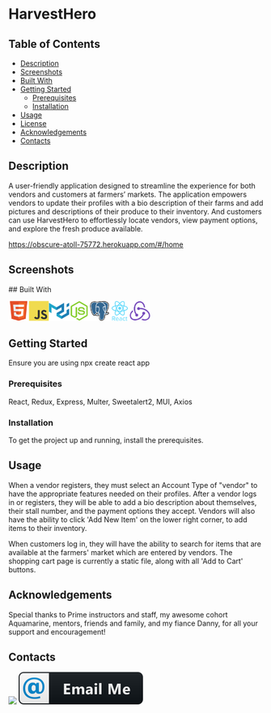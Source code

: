# HarvestHero

## Table of Contents

- [Description](#description)
- [Screenshots](#screenshots)
- [Built With](#built-with)
- [Getting Started](#getting-started)
  - [Prerequisites](#prerequisites)
  - [Installation](#installation)
- [Usage](#usage)
- [License](#license)
- [Acknowledgements](#acknowledgements)
- [Contacts](#contacts)

## Description

A user-friendly application designed to streamline the experience for both vendors and customers at farmers’ markets. The application empowers vendors to update their profiles with a bio description of their farms and add pictures and descriptions of their produce to their inventory. And customers can use HarvestHero to effortlessly locate vendors, view payment options, and explore the fresh produce available.

https://obscure-atoll-75772.herokuapp.com/#/home

## Screenshots

<img src="" />## Built With

<a href="https://developer.mozilla.org/en-US/docs/Web/HTML"><img src="https://raw.githubusercontent.com/devicons/devicon/master/icons/html5/html5-original.svg" height="40px" width="40px" /></a><a href="https://developer.mozilla.org/en-US/docs/Web/JavaScript"><img src="https://raw.githubusercontent.com/devicons/devicon/master/icons/javascript/javascript-original.svg" height="40px" width="40px" /></a><a href="https://material-ui.com/"><img src="https://raw.githubusercontent.com/devicons/devicon/master/icons/materialui/materialui-original.svg" height="40px" width="40px" /></a><a href="https://nodejs.org/en/"><img src="https://raw.githubusercontent.com/devicons/devicon/master/icons/nodejs/nodejs-original.svg" height="40px" width="40px" /></a><a href="https://www.postgresql.org/"><img src="https://raw.githubusercontent.com/devicons/devicon/master/icons/postgresql/postgresql-original.svg" height="40px" width="40px" /></a><a href="https://reactjs.org/"><img src="https://raw.githubusercontent.com/devicons/devicon/master/icons/react/react-original-wordmark.svg" height="40px" width="40px" /></a><a href="https://redux.js.org/"><img src="https://raw.githubusercontent.com/devicons/devicon/master/icons/redux/redux-original.svg" height="40px" width="40px" /></a>

## Getting Started

Ensure you are using npx create react app

### Prerequisites

React, Redux, Express, Multer, Sweetalert2, MUI, Axios

### Installation

To get the project up and running, install the prerequisites. 

## Usage

When a vendor registers, they must select an Account Type of "vendor" to have the appropriate features needed on their profiles. After a vendor logs in or registers, they will be able to add a bio description about themselves, their stall number, and the payment options they accept. Vendors will also have the ability to click 'Add New Item' on the lower right corner, to add items to their inventory.

When customers log in, they will have the ability to search for items that are available at the farmers' market which are entered by vendors. The shopping cart page is currently a static file, along with all 'Add to Cart' buttons. 

## Acknowledgements

Special thanks to Prime instructors and staff, my awesome cohort Aquamarine, mentors, friends and family, and my fiance Danny, for all your support and encouragement!

## Contacts

<a href="https://www.linkedin.com/in/ia-vue"><img src="https://img.shields.io/badge/LinkedIn-0077B5?style=for-the-badge&logo=linkedin&logoColor=white" /></a>  <a href="mailto:iavue.dev@gmail.com"><img src=https://raw.githubusercontent.com/johnturner4004/readme-generator/master/src/components/assets/images/email_me_button_icon_151852.svg /></a>